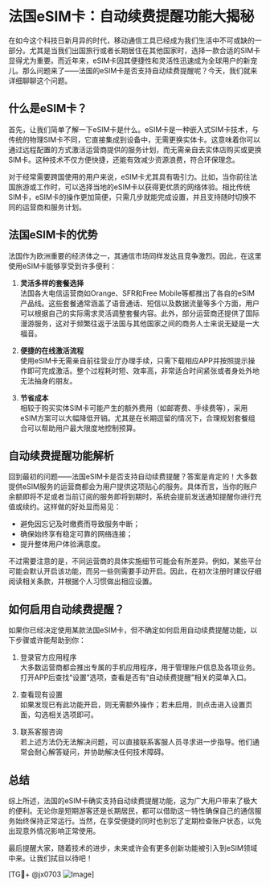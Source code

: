 # 法国eSIM卡：自动续费提醒功能大揭秘

在如今这个科技日新月异的时代，移动通信工具已经成为我们生活中不可或缺的一部分。尤其是当我们出国旅行或者长期居住在其他国家时，选择一款合适的SIM卡显得尤为重要。而近年来，eSIM卡因其便捷性和灵活性迅速成为全球用户的新宠儿。那么问题来了——法国的eSIM卡是否支持自动续费提醒呢？今天，我们就来详细聊聊这个问题。

## 什么是eSIM卡？

首先，让我们简单了解一下eSIM卡是什么。eSIM卡是一种嵌入式SIM卡技术，与传统的物理SIM卡不同，它直接集成到设备中，无需更换实体卡。这意味着你可以通过远程配置的方式激活运营商提供的服务计划，而无需亲自去实体店购买或更换SIM卡。这种技术不仅方便快捷，还能有效减少资源浪费，符合环保理念。

对于经常需要跨国使用的用户来说，eSIM卡尤其具有吸引力。比如，当你前往法国旅游或工作时，可以选择当地的eSIM卡以获得更优质的网络体验。相比传统SIM卡，eSIM卡的操作更加简便，只需几步就能完成设置，并且支持随时切换不同的运营商和服务计划。

## 法国eSIM卡的优势

法国作为欧洲重要的经济体之一，其通信市场同样发达且竞争激烈。因此，在这里使用eSIM卡能够享受到许多便利：

1. **灵活多样的套餐选择**  
   法国各大电信运营商如Orange、SFR和Free Mobile等都推出了各自的eSIM产品线。这些套餐通常涵盖了语音通话、短信以及数据流量等多个方面，用户可以根据自己的实际需求灵活调整套餐内容。此外，部分运营商还提供了国际漫游服务，这对于频繁往返于法国与其他国家之间的商务人士来说无疑是一大福音。

2. **便捷的在线激活流程**  
   使用eSIM卡无需亲自前往营业厅办理手续，只需下载相应APP并按照提示操作即可完成激活。整个过程耗时短、效率高，非常适合时间紧张或者身处外地无法抽身的朋友。

3. **节省成本**  
   相较于购买实体SIM卡可能产生的额外费用（如邮寄费、手续费等），采用eSIM方案可以大幅降低开销。尤其是在长期逗留的情况下，合理规划套餐组合可以帮助用户最大限度地控制预算。

## 自动续费提醒功能解析

回到最初的问题——法国eSIM卡是否支持自动续费提醒？答案是肯定的！大多数提供eSIM服务的运营商都会为用户提供这项贴心的服务。具体而言，当你的账户余额即将不足或者当前订阅的服务即将到期时，系统会提前发送通知提醒你进行充值或续约。这样做的好处显而易见：

- 避免因忘记及时缴费而导致服务中断；
- 确保始终享有稳定可靠的网络连接；
- 提升整体用户体验满意度。

不过需要注意的是，不同运营商的具体实施细节可能会有所差异。例如，某些平台可能会默认开启该功能，而另一些则需要手动开启。因此，在初次注册时建议仔细阅读相关条款，并根据个人习惯做出相应设置。

## 如何启用自动续费提醒？

如果你已经决定使用某款法国eSIM卡，但不确定如何启用自动续费提醒功能，以下步骤或许能帮助到你：

1. 登录官方应用程序  
   大多数运营商都会推出专属的手机应用程序，用于管理账户信息及各项业务。打开APP后查找“设置”选项，查看是否有“自动续费提醒”相关的菜单入口。

2. 查看现有设置  
   如果发现已有此功能开启，则无需额外操作；若未启用，则点击进入设置页面，勾选相关选项即可。

3. 联系客服咨询  
   若上述方法仍无法解决问题，可以直接联系客服人员寻求进一步指导。他们通常会耐心解答疑问，并协助解决任何技术障碍。

## 总结

综上所述，法国的eSIM卡确实支持自动续费提醒功能，这为广大用户带来了极大的便利。无论你是短期游客还是长期居民，都可以借助这一特性确保自己的通信服务始终保持正常运行。当然，在享受便捷的同时也别忘了定期检查账户状态，以免出现意外情况影响正常使用。

最后提醒大家，随着技术的进步，未来或许会有更多创新功能被引入到eSIM领域中来。让我们拭目以待吧！

[TG💪+ @jx0703 ![Image](https://github.com/user-attachments/assets/dbca1d08-cadb-493c-b0ec-ad6f7a83f270)]